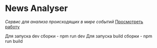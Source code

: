 # News Analyser
*Сервис для анализа происходящих в мире событий*
[Просмотреть работу](https://endless1ve.github.io/praktikum-diplom/)

Для запуска dev сборки - npm run dev
Для запуска build сборки - npm run build

